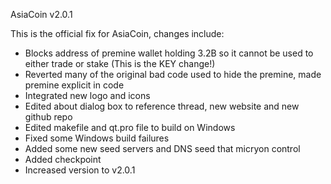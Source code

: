 AsiaCoin v2.0.1

This is the official fix for AsiaCoin, changes include:

  - Blocks address of premine wallet holding 3.2B so it cannot be used to either trade or stake (This is the KEY change!)
  - Reverted many of the original bad code used to hide the premine, made premine explicit in code
  - Integrated new logo and icons
  - Edited about dialog box to reference thread, new website and new github repo
  - Edited makefile and qt.pro file to build on Windows
  - Fixed some Windows build failures
  - Added some new seed servers and DNS seed that micryon control
  - Added checkpoint
  - Increased version to v2.0.1
